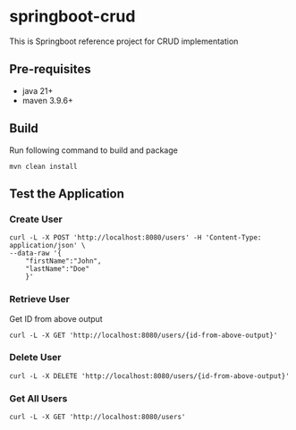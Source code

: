 # springboot-crud

This is Springboot reference project for CRUD implementation 

## Pre-requisites
- java 21+
- maven 3.9.6+

## Build
Run following command to build and package
```
mvn clean install
```
## Test the Application

### Create User
```shell
curl -L -X POST 'http://localhost:8080/users' -H 'Content-Type: application/json' \
--data-raw '{
    "firstName":"John",
    "lastName":"Doe"
    }'
```

### Retrieve User
Get ID from above output
```shell
curl -L -X GET 'http://localhost:8080/users/{id-from-above-output}'
```

### Delete User
```shell
curl -L -X DELETE 'http://localhost:8080/users/{id-from-above-output}'
```

### Get All Users
```shell
curl -L -X GET 'http://localhost:8080/users'
```
